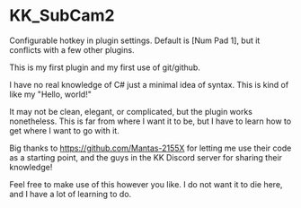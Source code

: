 # KK_SubCam2

Configurable hotkey in plugin settings. Default is [Num Pad 1], but it conflicts with a few other plugins.

This is my first plugin and my first use of git/github.

I have no real knowledge of C# just a minimal idea of syntax. This is kind of like my "Hello, world!"

It may not be clean, elegant, or complicated, but the plugin works nonetheless. This is far from where I want it to be, but I have to learn how to get where I want to go with it.

Big thanks to https://github.com/Mantas-2155X for letting me use their code as a starting point, and the guys in the KK Discord server for sharing their knowledge! 

Feel free to make use of this however you like. I do not want it to die here, and I have a lot of learning to do.
